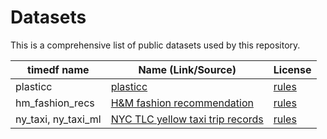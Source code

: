 # Datasets

This is a comprehensive list of public datasets used by this repository.

| timedf name         | Name (Link/Source)                                                                                             | License                                                                                         |
| ------------------- | -------------------------------------------------------------------------------------------------------------- | ----------------------------------------------------------------------------------------------- |
| plasticc            | [plasticc](https://www.kaggle.com/competitions/PLAsTiCC-2018)                                                  | [rules](https://www.kaggle.com/competitions/PLAsTiCC-2018/rules)                                |
| hm_fashion_recs     | [H&M fashion recommendation](https://www.kaggle.com/competitions/h-and-m-personalized-fashion-recommendations) | [rules](https://www.kaggle.com/competitions/h-and-m-personalized-fashion-recommendations/rules) |
| ny_taxi, ny_taxi_ml | [NYC TLC yellow taxi trip records](https://www.nyc.gov/site/tlc/about/tlc-trip-record-data.page)               | [rules](https://www.nyc.gov/home/terms-of-use.page)                                             |
